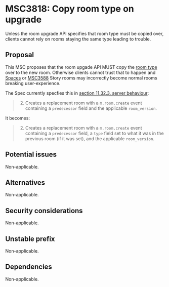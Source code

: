 # MSC3818: Copy room type on upgrade

Unless the room upgrade API specifies that room type must be copied over, clients cannot rely on
rooms staying the same type leading to trouble.


## Proposal

This MSC proposes that the room upgade API MUST copy the [room type](https://spec.matrix.org/v1.2/client-server-api/#types)
over to the new room. Otherwise clients cannot trust that to happen and [Spaces](https://spec.matrix.org/v1.2/client-server-api/#spaces)
or [MSC3588](https://github.com/matrix-org/matrix-doc/pull/3588) Story rooms may incorrectly become
normal rooms breaking user-experience.

The Spec currently specfies this in [section 11.32.3. server behaviour](https://spec.matrix.org/v1.2/client-server-api/#server-behaviour-16):

> 2. Creates a replacement room with a `m.room.create` event containing a `predecessor` field and the applicable `room_version`.

It becomes:

> 2. Creates a replacement room with a `m.room.create` event containing a `predecessor` field, a
> `type` field set to what it was in the previous room (if it was set), and the applicable `room_version`.


## Potential issues

Non-applicable.

## Alternatives

Non-applicable.

## Security considerations

Non-applicable.

## Unstable prefix

Non-applicable.

## Dependencies

Non-applicable.
